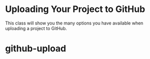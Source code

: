 # Uploading Your Project to GitHub

This class will show you the many options you have available when uploading a project to GitHub.
# github-upload
